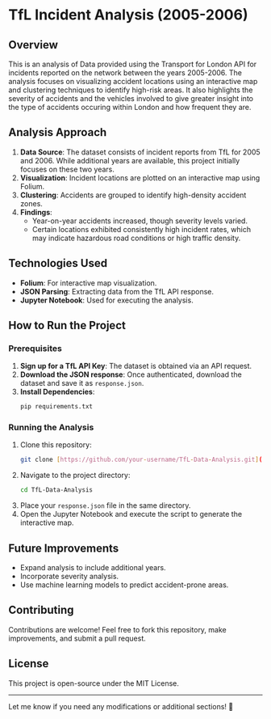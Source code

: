 # TfL Incident Analysis (2005-2006)

## Overview
This is an analysis of Data provided using the Transport for London API for incidents reported on the network between the years 2005-2006.
The analysis focuses on visualizing accident locations using an interactive map and clustering techniques to identify high-risk areas. It also highlights the severity of accidents and the vehicles involved to give greater insight into the type of accidents occuring within London and how frequent they are.

## Analysis Approach
1. **Data Source**: The dataset consists of incident reports from TfL for 2005 and 2006. While additional years are available, this project initially focuses on these two years.
2. **Visualization**: Incident locations are plotted on an interactive map using Folium.
3. **Clustering**: Accidents are grouped to identify high-density accident zones.
4. **Findings**:
   - Year-on-year accidents increased, though severity levels varied.
   - Certain locations exhibited consistently high incident rates, which may indicate hazardous road conditions or high traffic density.

## Technologies Used
- **Folium**: For interactive map visualization.
- **JSON Parsing**: Extracting data from the TfL API response.
- **Jupyter Notebook**: Used for executing the analysis.

## How to Run the Project
### Prerequisites
1. **Sign up for a TfL API Key**: The dataset is obtained via an API request.
2. **Download the JSON response**: Once authenticated, download the dataset and save it as `response.json`.
3. **Install Dependencies**:
   ```sh
   pip requirements.txt
   ```

### Running the Analysis
1. Clone this repository:
   ```sh
   git clone [https://github.com/your-username/TfL-Data-Analysis.git](https://github.com/kwabenayeboah1/TfL-Data-Analysis.git](https://github.com/kwabenayeboah1/TfL-Data-Analysis.git)
   ```
2. Navigate to the project directory:
   ```sh
   cd TfL-Data-Analysis
   ```
3. Place your `response.json` file in the same directory.
4. Open the Jupyter Notebook and execute the script to generate the interactive map.

## Future Improvements
- Expand analysis to include additional years.
- Incorporate severity analysis.
- Use machine learning models to predict accident-prone areas.

## Contributing
Contributions are welcome! Feel free to fork this repository, make improvements, and submit a pull request.

## License
This project is open-source under the MIT License.

---

Let me know if you need any modifications or additional sections! 🚀

